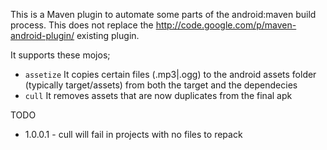 This is a Maven plugin to automate some parts of the android:maven build process.
This does not replace the http://code.google.com/p/maven-android-plugin/ existing plugin.

It supports these mojos;
 * `assetize` It copies certain files (.mp3|.ogg) to the android assets folder (typically target/assets) from both the target and the dependecies
 * `cull` It removes assets that are now duplicates from the final apk

TODO
 * 1.0.0.1 - cull will fail in projects with no files to repack
